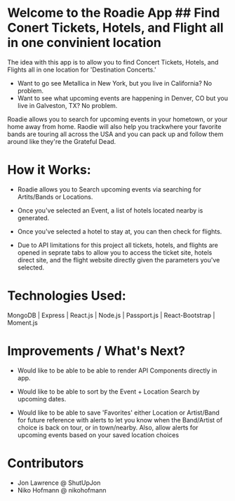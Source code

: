 # Welcome to the Roadie App ## Find Conert Tickets, Hotels, and Flight all in one convinient location
The idea with this app is to allow you to find Concert Tickets, Hotels, and Flights all in one location for 'Destination Concerts.'

- Want to go see Metallica in New York, but you live in California? No problem.
- Want to see what upcoming events are happening in Denver, CO but you live in Galveston, TX? No problem.

Roadie allows you to search for upcoming events in your hometown, or your home away from home. 
Raodie will also help you trackwhere your favorite bands are touring all across the USA and you can pack up and follow them around like they're the Grateful Dead.

# How it Works:
- Roadie allows you to Search upcoming events via searching for Artits/Bands or Locations.
- Once you've selected an Event, a list of hotels located nearby is generated.
- Once you've selected a hotel to stay at, you can then check for flights.

- Due to API limitations for this project all tickets, hotels, and flights are opened in seprate tabs to allow you to access the ticket site, hotels direct site, and the flight website directly given the parameters you've selected.

# Technologies Used:
MongoDB | Express | React.js | Node.js | Passport.js | React-Bootstrap | Moment.js


# Improvements / What's Next?

- Would like to be able to be able to render API Components directly in app.
- Would like to be able to sort by the Event + Location Search by upcoming dates.

- Would like to be able to save 'Favorites' either Location or Artist/Band for future reference with alerts to let you know when the Band/Artist of choice is back on tour, or in town/nearby. Also, allow alerts for upcoming events based on your saved location choices

# Contributors

- Jon Lawrence @ ShutUpJon
- Niko Hofmann @ nikohofmann
